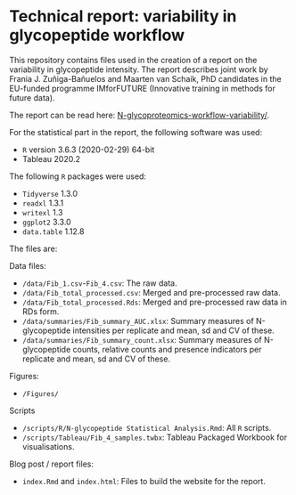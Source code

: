 # Technical report: variability in glycopeptide workflow

This repository contains files used in the creation of a report on the variability in glycopeptide intensity. The report describes joint work by Frania J. Zuñiga-Bañuelos and Maarten van Schaik, PhD candidates in the EU-funded programme IMforFUTURE (Innovative training in methods for future data).

The report can be read here: [N-glycoproteomics-workflow-variability/](https://mjgvs.github.io/N-glycoproteomics-workflow-variability/).

For the statistical part in the report, the following software was used:

- `R` version 3.6.3 (2020-02-29) 64-bit
- Tableau 2020.2

The following `R` packages were used:

- `Tidyverse` 1.3.0
- `readxl` 1.3.1
- `writexl` 1.3
- `ggplot2` 3.3.0
- `data.table` 1.12.8

The files are:

Data files:

- `/data/Fib_1.csv`-`Fib_4.csv`: The raw data.
- `/data/Fib_total_processed.csv`: Merged and pre-processed raw data. 
- `/data/Fib_total_processed.Rds`: Merged and pre-processed raw data in RDs form. 
- `/data/summaries/Fib_summary_AUC.xlsx`: Summary measures of N-glycopeptide intensities per replicate and mean, sd and CV of these.
- `/data/summaries/Fib_summary_count.xlsx`: Summary measures of N-glycopeptide counts, relative counts and presence indicators per replicate and mean, sd and CV of these.

Figures:
- `/Figures/`

Scripts
- `/scripts/R/N-glycopeptide Statistical Analysis.Rmd`: All `R` scripts. 
- `/scripts/Tableau/Fib_4_samples.twbx`: Tableau Packaged Workbook for visualisations. 

Blog post / report files:
- `index.Rmd` and `index.html`: Files to build the website for the report. 


